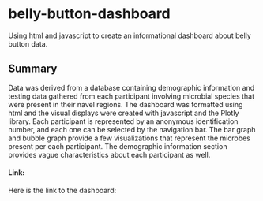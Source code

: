 # belly-button-dashboard
Using html and javascript to create an informational dashboard about belly button data.

## Summary
Data was derived from a database containing demographic information and testing data gathered from each participant involving microbial species that were present
in their navel regions. The dashboard was formatted using html and the visual displays were created with javascript and the Plotly library. Each participant is represented by an anonymous identification number, and each one can be selected by the navigation bar. The bar graph and bubble graph provide a few visualizations that represent the microbes present per each participant. The demographic information section provides vague characteristics about each participant as well. 

#### Link:
Here is the link to the dashboard:

